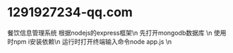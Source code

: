 
# 1291927234-qq.com
餐饮信息管理系统
根据nodejs的express框架\n
先打开mongodb数据库 \n
使用时npm i安装依赖\n
运行时打开终端输入命令node app.js  \n
